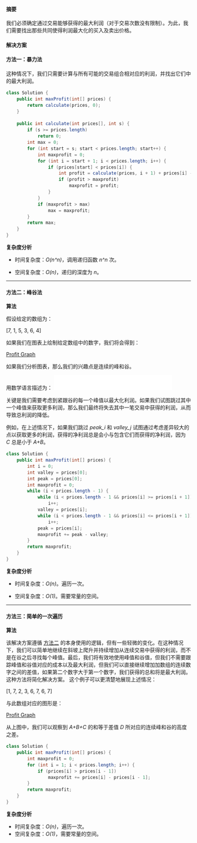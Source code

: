 #### 摘要
 
我们必须确定通过交易能够获得的最大利润（对于交易次数没有限制）。为此，我们需要找出那些共同使得利润最大化的买入及卖出价格。

#### 解决方案

#### 方法一：暴力法

这种情况下，我们只需要计算与所有可能的交易组合相对应的利润，并找出它们中的最大利润。

```java [VTpMRUsC-Java]
class Solution {
    public int maxProfit(int[] prices) {
        return calculate(prices, 0);
    }

    public int calculate(int prices[], int s) {
        if (s >= prices.length)
            return 0;
        int max = 0;
        for (int start = s; start < prices.length; start++) {
            int maxprofit = 0;
            for (int i = start + 1; i < prices.length; i++) {
                if (prices[start] < prices[i]) {
                    int profit = calculate(prices, i + 1) + prices[i] - prices[start];
                    if (profit > maxprofit)
                        maxprofit = profit;
                }
            }
            if (maxprofit > max)
                max = maxprofit;
        }
        return max;
    }
}
```


**复杂度分析**

* 时间复杂度：*O(n^n)*，调用递归函数 *n^n* 次。

* 空间复杂度：*O(n)*，递归的深度为 *n*。




---
#### 方法二：峰谷法

**算法**

假设给定的数组为：

[7, 1, 5, 3, 6, 4]

如果我们在图表上绘制给定数组中的数字，我们将会得到：

 [Profit Graph](https://pic.leetcode-cn.com/d447f96d20d1cfded20a5d08993b3658ed08e295ecc9aea300ad5e3f4466e0fe-file_1555699515174)


如果我们分析图表，那么我们的兴趣点是连续的峰和谷。

用数学语言描述为：
![TotalProfit=\sum_{i}(height(peak_i)-height(valley_i)) ](./p___Total_Profit=_sum_{i}_height_peak_i_-height_valley_i____.png) 

关键是我们需要考虑到紧跟谷的每一个峰值以最大化利润。如果我们试图跳过其中一个峰值来获取更多利润，那么我们最终将失去其中一笔交易中获得的利润，从而导致总利润的降低。

例如，在上述情况下，如果我们跳过 *peak_i* 和 *valley_j* 试图通过考虑差异较大的点以获取更多的利润，获得的净利润总是会小与包含它们而获得的净利润，因为 *C* 总是小于 *A+B*。


```java [RdFShsdT-Java]
class Solution {
    public int maxProfit(int[] prices) {
        int i = 0;
        int valley = prices[0];
        int peak = prices[0];
        int maxprofit = 0;
        while (i < prices.length - 1) {
            while (i < prices.length - 1 && prices[i] >= prices[i + 1])
                i++;
            valley = prices[i];
            while (i < prices.length - 1 && prices[i] <= prices[i + 1])
                i++;
            peak = prices[i];
            maxprofit += peak - valley;
        }
        return maxprofit;
    }
}
```


**复杂度分析**

* 时间复杂度：*O(n)*。遍历一次。

* 空间复杂度：*O(1)*。需要常量的空间。




---
#### 方法三：简单的一次遍历

**算法**

该解决方案遵循 [方法二](#方法二：峰谷法) 的本身使用的逻辑，但有一些轻微的变化。在这种情况下，我们可以简单地继续在斜坡上爬升并持续增加从连续交易中获得的利润，而不是在谷之后寻找每个峰值。最后，我们将有效地使用峰值和谷值，但我们不需要跟踪峰值和谷值对应的成本以及最大利润，但我们可以直接继续增加加数组的连续数字之间的差值，如果第二个数字大于第一个数字，我们获得的总和将是最大利润。这种方法将简化解决方案。
这个例子可以更清楚地展现上述情况：

[1, 7, 2, 3, 6, 7, 6, 7]


与此数组对应的图形是：

 [Profit Graph](https://pic.leetcode-cn.com/6eaf01901108809ca5dfeaef75c9417d6b287c841065525083d1e2aac0ea1de4-file_1555699697692)


从上图中，我们可以观察到 *A+B+C* 的和等于差值 *D* 所对应的连续峰和谷的高度之差。

```java [tAnwmbuj-Java]
class Solution {
    public int maxProfit(int[] prices) {
        int maxprofit = 0;
        for (int i = 1; i < prices.length; i++) {
            if (prices[i] > prices[i - 1])
                maxprofit += prices[i] - prices[i - 1];
        }
        return maxprofit;
    }
}
```


**复杂度分析**

* 时间复杂度：*O(n)*，遍历一次。
* 空间复杂度：*O(1)*，需要常量的空间。